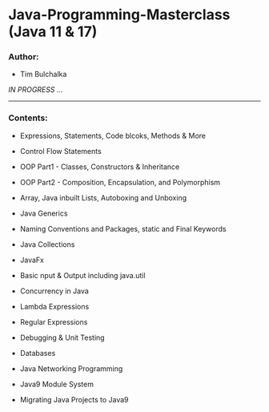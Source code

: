 # Java-Programming-Masterclass (Java 11 & 17)
### Author:

  - Tim Bulchalka

*IN PROGRESS ...*

---------------------------------------------------------------
### Contents:
* Expressions, Statements, Code blcoks, Methods & More

* Control Flow Statements

* OOP Part1 - Classes, Constructors & Inheritance

* OOP Part2 - Composition, Encapsulation, and Polymorphism

* Array, Java inbuilt Lists, Autoboxing and Unboxing

* Java Generics

* Naming Conventions and Packages, static and Final Keywords

* Java Collections

* JavaFx

* Basic nput & Output including java.util

* Concurrency in Java

* Lambda Expressions

* Regular Expressions

* Debugging & Unit Testing

* Databases

* Java Networking Programming

* Java9 Module System

* Migrating Java Projects to Java9
